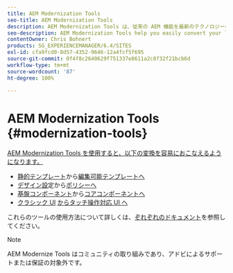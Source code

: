 ```yaml
---
title: AEM Modernization Tools
seo-title: AEM Modernization Tools
description: AEM Modernization Tools は、従来の AEM 機能を最新のテクノロジーに変換する際に役立ちます。
seo-description: AEM Modernization Tools help you easily convert your legacy AEM features to the latest technology
contentOwner: Chris Bohnert
products: SG_EXPERIENCEMANAGER/6.4/SITES
exl-id: cfa9fcd0-8d57-4352-9646-12a4fcf5f695
source-git-commit: 0f4f8c2640629f751337e8611a2c8f32f21bcb6d
workflow-type: tm+mt
source-wordcount: '87'
ht-degree: 100%

---
```


# AEM Modernization Tools {#modernization-tools}

[AEM Modernization Tools を使用すると、以下の変換を容易におこなえるようになります。](http://opensource.adobe.com/aem-modernize-tools/)

* [静的テンプレート](page-templates-static.md)から[編集可能テンプレートへ](page-templates-editable.md)
* [デザイン設](page-templates-static.md)定から[ポリシーへ](page-templates-editable.md)
* [基盤コンポーネント](/help/sites-authoring/default-components-foundation.md)から[コアコンポーネントへ](https://experienceleague.adobe.com/docs/experience-manager-core-components/using/introduction.html?lang=ja)
* [クラシック UI](website.md) [からタッチ操作対応 UI へ](touch-ui-concepts.md)

これらのツールの使用方法について詳しくは、[ぞれぞれのドキュメント](http://opensource.adobe.com/aem-modernize-tools/)を参照してください。

>[!NOTE]
>
>AEM Modernize Tools はコミュニティの取り組みであり、アドビによるサポートまたは保証の対象外です。
